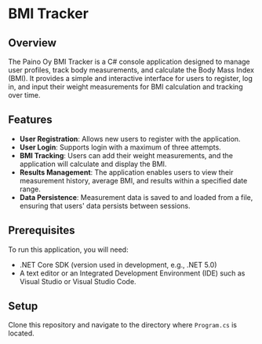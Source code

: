 # BMI Tracker

## Overview
The Paino Oy BMI Tracker is a C# console application designed to manage user profiles, track body measurements, and calculate the Body Mass Index (BMI). It provides a simple and interactive interface for users to register, log in, and input their weight measurements for BMI calculation and tracking over time.

## Features

- **User Registration**: Allows new users to register with the application.
- **User Login**: Supports login with a maximum of three attempts.
- **BMI Tracking**: Users can add their weight measurements, and the application will calculate and display the BMI.
- **Results Management**: The application enables users to view their measurement history, average BMI, and results within a specified date range.
- **Data Persistence**: Measurement data is saved to and loaded from a file, ensuring that users' data persists between sessions.

## Prerequisites

To run this application, you will need:
- .NET Core SDK (version used in development, e.g., .NET 5.0)
- A text editor or an Integrated Development Environment (IDE) such as Visual Studio or Visual Studio Code.

## Setup

Clone this repository and navigate to the directory where `Program.cs` is located.

